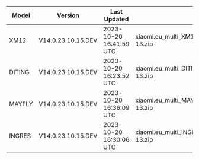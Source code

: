 | Model | Version | Last Updated | File Name | Size | Download Link |
| ---- | ---- | ---- | ---- | ---- | ---- |
| XM12 | V14.0.23.10.15.DEV | 2023-10-20 16:41:59 UTC | xiaomi.eu_multi_XM12_V14.0.23.10.15.DEV_v14-13.zip | 5.1 GB | [SourceForge](https://sourceforge.net/projects/xiaomi-eu-multilang-miui-roms/files/xiaomi.eu/MIUI-WEEKLY-RELEASES/V14.0.23.10.15.DEV/xiaomi.eu_multi_XM12_V14.0.23.10.15.DEV_v14-13.zip/download) |
| DITING | V14.0.23.10.15.DEV | 2023-10-20 16:23:52 UTC | xiaomi.eu_multi_DITING_V14.0.23.10.15.DEV_v14-13.zip | 5.2 GB | [SourceForge](https://sourceforge.net/projects/xiaomi-eu-multilang-miui-roms/files/xiaomi.eu/MIUI-WEEKLY-RELEASES/V14.0.23.10.15.DEV/xiaomi.eu_multi_DITING_V14.0.23.10.15.DEV_v14-13.zip/download) |
| MAYFLY | V14.0.23.10.15.DEV | 2023-10-20 16:36:09 UTC | xiaomi.eu_multi_MAYFLY_V14.0.23.10.15.DEV_v14-13.zip | 5.2 GB | [SourceForge](https://sourceforge.net/projects/xiaomi-eu-multilang-miui-roms/files/xiaomi.eu/MIUI-WEEKLY-RELEASES/V14.0.23.10.15.DEV/xiaomi.eu_multi_MAYFLY_V14.0.23.10.15.DEV_v14-13.zip/download) |
| INGRES | V14.0.23.10.15.DEV | 2023-10-20 16:30:06 UTC | xiaomi.eu_multi_INGRES_V14.0.23.10.15.DEV_v14-13.zip | 5.1 GB | [SourceForge](https://sourceforge.net/projects/xiaomi-eu-multilang-miui-roms/files/xiaomi.eu/MIUI-WEEKLY-RELEASES/V14.0.23.10.15.DEV/xiaomi.eu_multi_INGRES_V14.0.23.10.15.DEV_v14-13.zip/download) |
